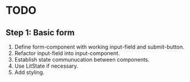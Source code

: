 # TODO

## Step 1: Basic form

1. Define form-component with working input-field and submit-button.
2. Refactor input-field into input-component.
3. Establish state communucation between components.
4. Use LitState if necessary.
5. Add styling.
